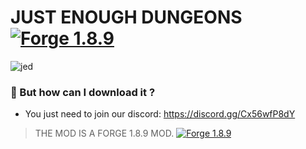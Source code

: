 # JUST ENOUGH DUNGEONS [![Forge 1.8.9](https://img.shields.io/badge/FORGE-1.8.9-blueviolet?style=for-the-badge)](http://files.minecraftforge.net/maven/net/minecraftforge/forge/index_1.8.9.html)

![jed](https://media.discordapp.net/attachments/779097681653661696/779100421758124063/unknown.png?width=1329&height=550)


### 🤔 But how can I download it ?

* You just need to join our discord:
 https://discord.gg/Cx56wfP8dY

> THE MOD IS A FORGE 1.8.9 MOD. [![Forge 1.8.9](https://img.shields.io/badge/FORGE-1.8.9-blueviolet?style=flat-square)](http://files.minecraftforge.net/maven/net/minecraftforge/forge/index_1.8.9.html)